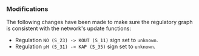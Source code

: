 ### Modifications

The following changes have been made to make sure the regulatory graph is consistent with the network's update functions:

 - Regulation `NO (S_23) -> KOUT (S_11)` sign set to `unknown`.
 - Regulation `pH (S_31) -> KAP (S_35)` sign set to `unknown`.
